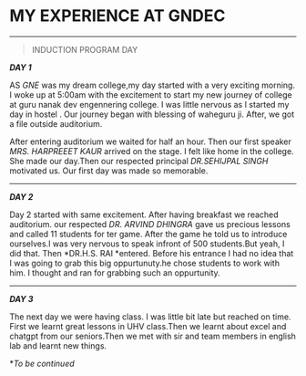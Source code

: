# MY EXPERIENCE AT GNDEC

---

> INDUCTION PROGRAM DAY

***DAY 1***

AS *GNE* was my dream college,my day started with a very exciting morning. I woke up at 5:00am with the excitement to start my new journey of college at guru nanak dev engennering college. I was little nervous as I started my day in hostel .  Our journey began with blessing of waheguru ji. After, we got a file outside auditorium.

After entering auditorium we waited for half an hour. Then our first speaker *MRS. HARPREEET KAUR* arrived on the stage. I
felt like home in the college. She made our day.Then our respected principal *DR.SEHIJPAL SINGH* motivated us.
Our first day was made so memorable.

---

***DAY 2***

Day 2 started with same excitement. After having breakfast we reached auditorium. our respected *DR. ARVIND DHINGRA*
gave us precious lessons and called 11 students for ter game. After the game he told us to introduce ourselves.I was very nervous to speak infront of 500 students.But yeah, I did that.
Then *DR.H.S. RAI *entered. Before his entrance I had no idea that I was going to grab this big oppurtunuty.he chose students to work with him. I thought and ran for grabbing such an oppurtunity.

---

***DAY 3***

The next day we were having class. I was little bit late but reached on time. First we learnt great lessons in UHV class.Then we learnt about excel and chatgpt from our seniors.Then we met with sir and team members in english lab and learnt new things.

**To be continued*


